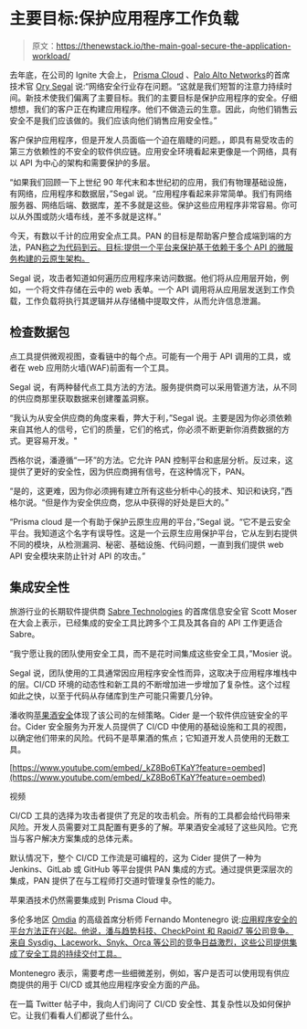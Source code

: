 # 主要目标:保护应用程序工作负载

> 原文：<https://thenewstack.io/the-main-goal-secure-the-application-workload/>

去年底，在公司的 Ignite 大会上， [Prisma Cloud](https://www.paloaltonetworks.com/prisma/cloud) 、[Palo Alto Networks](https://www.paloaltonetworks.com/cloud-security?utm_content=inline-mention)的首席技术官 [Ory Segal](https://www.linkedin.com/in/orysegal/?originalSubdomain=il) 说:“网络安全行业存在问题。“这就是我们短暂的注意力持续时间。新技术使我们偏离了主要目标。我们的主要目标是保护应用程序的安全。仔细想想，我们的客户正在构建应用程序。他们不做造云的生意。因此，向他们销售云安全不是我们应该做的。我们应该向他们销售应用安全性。”

客户保护应用程序，但是开发人员面临一个迫在眉睫的问题。，即具有易受攻击的第三方依赖性的不安全的软件供应链。应用安全环境看起来更像是一个网络，具有以 API 为中心的架构和需要保护的多层。

“如果我们回顾一下上世纪 90 年代末和本世纪初的应用，我们有物理基础设施，有网络，应用程序和数据层，”Segal 说。“应用程序看起来非常简单。我们有网络服务器、网络后端、数据库，差不多就是这些。保护这些应用程序非常容易。你可以从外围或防火墙布线，差不多就是这样。”

今天，有数以千计的应用安全点工具。PAN 的目标是帮助客户整合成端到端的方法，PAN[称之为代码到云。目标:提供一个平台来保护基于依赖于多个 API 的微服务构建的云原生架构。](https://thenewstack.io/a-look-at-the-palo-alto-networks-upcoming-code-to-cloud-summit/)

Segal 说，攻击者知道如何遍历应用程序来访问数据。他们将从应用层开始，例如，一个将文件存储在云中的 web 表单。一个 API 调用将从应用层发送到工作负载，工作负载将执行其逻辑并从存储桶中提取文件，从而允许信息泄漏。

## 检查数据包

点工具提供微观视图，查看链中的每个点。可能有一个用于 API 调用的工具，或者在 web 应用防火墙(WAF)前面有一个工具。

Segal 说，有两种替代点工具方法的方法。服务提供商可以采用管道方法，从不同的供应商那里获取数据来创建覆盖洞察。

“我认为从安全供应商的角度来看，弊大于利，”Segal 说。主要是因为你必须依赖来自其他人的信号，它们的质量，它们的格式，你必须不断更新你消费数据的方式。更容易开发。"

西格尔说，潘遵循“一环”的方法。它允许 PAN 控制平台和底层分析。反过来，这提供了更好的安全性，因为供应商拥有信号，在这种情况下，PAN。

“是的，这更难，因为你必须拥有建立所有这些分析中心的技术、知识和诀窍，”西格尔说。“但是作为安全供应商，您从中获得的好处是巨大的。”

“Prisma cloud 是一个有助于保护云原生应用的平台，”Segal 说。“它不是云安全平台。我知道这个名字有误导性。这是一个云原生应用保护平台，它从左到右提供不同的模块，从检测漏洞、秘密、基础设施、代码问题，一直到我们提供 web API 安全模块来防止针对 API 的攻击。”

## 集成安全性

旅游行业的长期软件提供商 [Sabre Technologies](https://www.sabre.com/) 的首席信息安全官 Scott Moser 在大会上表示，已经集成的安全工具比跨多个工具及其各自的 API 工作更适合 Sabre。

“我宁愿让我的团队使用安全工具，而不是花时间集成这些安全工具，”Mosier 说。

Segal 说，团队使用的工具通常因应用程序安全性而异，这取决于应用程序堆栈中的层。CI/CD 环境的动态性和新工具的不断增加进一步增加了复杂性。这个过程如此之快，以至于代码从存储库到生产可能只需要几分钟。

潘收购[苹果酒安全](https://www.paloaltonetworks.com/company/press/2022/palo-alto-networks-completes-acquisition-of-cider-security#:~:text=SANTA%20CLARA%2C%20Calif.%2C%20Dec,and%20software%20supply%20chain%20security.)体现了该公司的左倾策略。Cider 是一个软件供应链安全的平台。Cider 安全服务为开发人员提供了 CI/CD 中使用的基础设施和工具的视图，以确定他们带来的风险。代码不是苹果酒的焦点；它知道开发人员使用的无数工具。

[https://www.youtube.com/embed/_kZ8Bo6TKaY?feature=oembed](https://www.youtube.com/embed/_kZ8Bo6TKaY?feature=oembed)

视频

CI/CD 工具的选择为攻击者提供了充足的攻击机会。所有的工具都会给代码带来风险。开发人员需要对工具配置有更多的了解。苹果酒安全减轻了这些风险。它充当与客户解决方案集成的总体元素。

默认情况下，整个 CI/CD 工作流是可编程的，这为 Cider 提供了一种为 Jenkins、GitLab 或 GitHub 等平台提供 PAN 集成的方式。通过提供更深层次的集成，PAN 提供了在与工程师打交道时管理复杂性的能力。

苹果酒技术仍然需要集成到 Prisma Cloud 中。

多伦多地区 [Omdia](https://omdia.tech.informa.com/) 的高级首席分析师 Fernando Montenegro 说:[应用程序安全的平台方法正在兴起。他说，潘与趋势科技、CheckPoint 和 Rapid7 等公司竞争。来自 Sysdig、Lacework、Snyk、Orca 等公司的竞争日益激烈，这些公司提供集成了安全工具的持续交付工具。](https://omdia.tech.informa.com/authors/fernando-montenegro)

Montenegro 表示，需要考虑一些细微差别，例如，客户是否可以使用现有供应商提供的用于 CI/CD 或其他应用程序安全方面的产品。

在一篇 Twitter 帖子中，我向人们询问了 CI/CD 安全性、其复杂性以及如何保护它。让我们看看人们都说了些什么。

<svg xmlns:xlink="http://www.w3.org/1999/xlink" viewBox="0 0 68 31" version="1.1"><title>Group</title> <desc>Created with Sketch.</desc></svg>